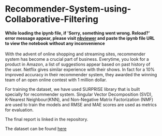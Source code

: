 # Recommender-System-using-Collaborative-Filtering
#### While loading the ipynb file, if 'Sorry, something went wrong. Reload?' error message appear, please visit [nbviewer](https://nbviewer.jupyter.org/) and paste the ipynb file URL to view the notebook without any inconvenience 
With the advent of online shopping and streaming sites, recommender system has become a crucial part of business. Everytime, you look for a product in Amazon, a list of suggestions appear based on past history of the user. Netflix gives similar experience with their shows. In fact for a 10% improved accuracy in their recommender system, they awarded the winning team of an open online contest with 1 million dollar.

For training the dataset, we have used SURPRISE library that is built specially for recommender system. Singular Vector Decomposition (SVD), K-Nearest Neighbour(KNN), and Non-Negative Matrix Factorization (NMF) are used to train the models and RMSE and MAE scores are used as metrics for evaluation.

The final report is linked in the repository.

The dataset can be found [here](https://grouplens.org/datasets/movielens/latest/)
